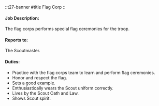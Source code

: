 
::t27-banner
#title
Flag Corp
::

#### Job Description:
The flag corps performs special flag ceremonies for the troop.

#### Reports to:
The Scoutmaster.

#### Duties:
- Practice with the flag corps team to learn and perform flag ceremonies.
- Honor and respect the flag.
- Sets a good example.
- Enthusiastically wears the Scout uniform correctly.
- Lives by the Scout Oath and Law.
- Shows Scout spirit.